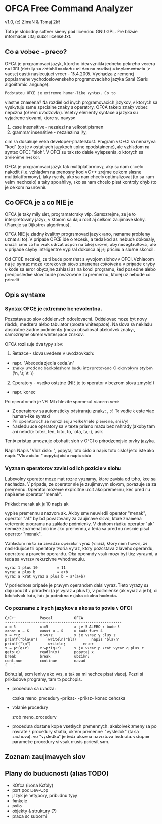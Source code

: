 OFCA Free Command Analyzer
==========================

v1.0, (c) ZimaN & Tomaj 2k5

Toto je slobodny softver sireny pod licenciou GNU GPL.
Pre blizsie informacie citaj subor license.txt.

Co a vobec - preco?
-------------------

OFCA je programovaci jazyk, ktoreho idea vznikla
jedneho pekneho vecera na IRCI (detaily sa dotiahli
nasledujuci den na matike) a implementacia (z vacsej casti)
nasledujuci vecer - 15.4.2005. Vychadza z nemenej popularneho
vychodoslovenskeho programovacieho jazyka Saral (Saris 
algorithmic language).

	Podstatou OFCE je extremne human-like syntax. Co to
vlastne znamena? Na rozdiel od inych programovacich jazykov,
v ktorych sa vyskytuju same specialne znaky a operatory, OFCA
taketo znaky vobec nepozna (okrem uvodzovky). Vsetky elementy
syntaxe a jazyka su vyjadrene slovami, ktore su navyse

1. case insensitive - nezalezi na velkosti pismen
2. grammar insensitive - nezalezi na i/y,

cim sa dosahuje velka developer-priatelskost. Program v OFCI
sa nenazyva "kod" (co je v ostatnych jazykoch uplne opodstatnene),
ale vzhladom na syntax OFCE "sloh". V OFCI su takisto dalsie
vylepsenia, o ktorych sa zmienime neskor.

OFCA je programovaci jazyk tak multiplatformovy, aky
sa nam chcelo nakodit (i.e. vzhladom na prenosny kod v C++
zrejme celkom slusne multiplatformovy), taky rychly, ako sa
nam chcelo optimalizovat (to sa nam velmi nechcelo) a taky
spolahlivy, ako sa nam chcelo pisat kontroly chyb (to je celkom
na urovni).

Co OFCA je a co NIE je
----------------------

OFCA je taky mily ulet, programatorsky vtip. Samozrejme,
ze je to interpretovany jazyk, v ktorom sa daju robit aj celkom
zaujimave slohy. (Planuje sa Dijkstrov algoritmus).

OFCA NIE je ziadny kvalitny programovaci jazyk (ano,
nemame problemy uznat si to). V pripade OFCE ide o recesiu,
a teda kod asi nebude dokonaly, snazili sme sa ho vsak udrzat
aspon na takej urovni, aby nesegfaultoval, ale v pripade chyby
inteligentne vypisal dokonca aj jej pricinu a slusne skoncil.

Od OFCE necakaj, ze ti bude pomahat s vyvojom slohov
v OFCI. Vzhladom na jej syntax moze ktorekolvek slovo znamenat
cokolvek a v pripade chyby v kode sa error obycajne zahlasi az
na konci programu, ked posledne alebo predposledne slovo bude
povazovane za premennu, ktorej uz nebude co priradit.
	
Opis syntaxe
------------

### Syntax OFCE je extremne benevolentna.

Pozostava zo slov oddelenych oddelovacmi. Oddelovac moze byt novy
riadok, medzera alebo tabulator (proste whitespace). Na slova sa
nekladu absolutne ziadne podmienky (mozu obsahovat akekolvek znaky),
samozrejme okrem whitespace znakov.

OFCA rozlisuje dva typy slov:
1. Retazce - slova uvedene v uvodzovkach:
  - napr. "Abeceda zjedla deda.\n"
  - znaky uvedene backslashom budu interpretovane C-ckovskym stylom (\n, \r, \t, \\)
		  
2. Operatory - vsetko ostatne (NIE je to operator v beznom slova zmysle!)
  - napr. konec
	
Pri operatoroch je VELMI dolezite spomenut viacero veci:

- Z operatorov sa automaticky odstranuju znaky: ,.;:!
  To vedie k este viac human-like syntaxi
- Pri operatoroch sa nerozlisuju velke/male pismena, ani i/y!
- Nasledujuce operatory sa v texte priamo mazu bez nahrady (akoby tam ani neboli): toten, ten, toto, to, tota, ta, :), asik

Tento pristup umoznuje obohatit sloh v OFCI o prirodzenejsie prvky jazyka.

Napr:
	Napis "Vloz cislo: ", popytaj toto cislo a napis toto cislo!
je to iste ako
	napis "Vloz cislo: "
	popytaj cislo
	napis cislo

### Vyznam operatorov zavisi od ich pozicie v slohu

Lubovolny operator moze mat rozne vyznamy, ktore zavisia
od toho, kde sa nachadza. V pripade, ze operator nie je zaujimavym
slovom, povazuje sa za premennu. Operator mozeme explicitne urcit
ako premennu, ked pred nu napiseme operator "menak".

Priklad:
	menak ak je 10
	napis ak

vypise premennu s nazvom ak. Ak by sme neuviedli operator "menak",
operator "ak" by bol povazovany za zaujimave slovo, ktore znamena
vetevenie programu na zaklade podmienky. V druhom riadku operator
"ak" nemoze znamenat nic ine ako premennu, a teda sa pred nu nesmie
pisat operator "menak".

Vzhladom na to sa zavadza operator vyraz (viraz), ktory
nam hovori, ze nasledujuce tri operatory tvoria vyraz, ktory pozostava
z laveho operandu, operatora a praveho operandu. Oba operandy vsak
mozu byt tiez vyrazmi, a teda sa vyrazy rekurzivne vyhodnocuju.

	vyraz 1 plus 10			= 11
	vyraz a plus b			= a+b
	vyraz a krat vyraz a plus b	= a*(a+b)

V poslednom pripade je pravym operandom dalsi vyraz. Tieto
vyrazy sa daju pouzit v priradeni (a je vyraz a plus b), v podmienke
(ak vyraz a je b), ci kdekolvek inde, kde je potrebna nejaka ciselna
hodnota.
	
### Co pozname z inych jazykov a ako sa to povie v OFCI

	C/C++			Pascal			OFCA
	------------------------------------------------------
	x = 5			x:=5			x je 5 ALEBO x bude 5
	const x = 5		const x = 5		x bude furt 5
	x = y+z			x:=y+z			x je vyraz y plus z
	printf("bla\n")		writeln("bla)		napis "bla\n"
	printf("\n")		writeln;		enter
	x = p*(q+r)		x:=p*(q+r)		x je vyraz p krat vyraz q plus r
	gets(x)			readln(x)		popytaj x
	break			break			ubzikni
	continue		continue		nazad
	(...)

Bohuzial, som lenivy ako vos, a tak sa mi nechce pisat viacej. Pozri si prikladove programy, tam to pochopis.

- procedura sa uvadza:

	coska meno_procedury
		-prikaz-
		-prikaz-
	konec cehoska

- volanie procedury
	
	zrob meno_procedury

- procedura dostane kopie vsetkych premennych. akekolvek zmeny sa po navrate
  z procedury stratia, okrem premennej "vysledok" (ta sa zachova).
  vo "vysledku" je teda ulozena navratova hodnota. vstupne parametre procedury
  si vsak musis poriesit sam.
		

Zoznam zaujimavych slov
-----------------------

Plany do buducnosti (alias TODO)
--------------------------------

- KOfca (ikona Kofoly)
- port pod Dev-Cpp
- jazyk je netypovy, pribudnu typy
- funkcie
- polia
- objekty & struktury (?)
- praca so subormi	
